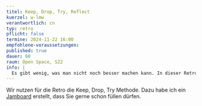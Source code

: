 ```yaml
---
titel: Keep, Drop, Try, Reflect
kuerzel: w-lmw
verantwortlich: cn
typ: retro
pflicht: false
termine: 2024-11-22 16:00
empfohlene-voraussetzungen:
published: true
dauer: 60
raum: Open Space, S22
info: | 
  Es gibt wenig, was man nicht noch besser machen kann. In dieser Retro zum Kurs geht es darum, unbewusste Qualitäten und Defizite des Kurses, aber auch des eigenen Handelns bewusst zu machen, um in der nächsten Iteration oder im nächsten Kurs darauf reagieren zu können.
---
```


Wir nutzen für die Retro die Keep, Drop, Try Methode. Dazu habe ich ein [Jamboard](https://jamboard.google.com/d/1p7Htciz0f6S0zdfdyrxt2yBOiAUW6DZQVGyJSuL76qg/edit?usp=sharing) erstellt, dass Sie gerne schon füllen dürfen.
